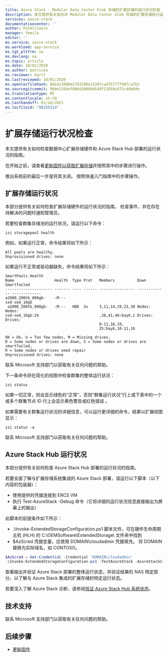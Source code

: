 ```yaml
---
title: Azure Stack - Modular Data Center blob 存储的扩展存储的运行状况检查
description: 本文提供有关如何对 Modular Data Center blob 存储的扩展存储执行运行状况检查的指南。
services: azure-stack
documentationcenter: ''
author: PatAltimore
manager: femila
editor: ''
ms.service: azure-stack
ms.workload: app-service
ms.tgt_pltfrm: na
ms.devlang: na
ms.topic: article
ms.date: 10/01/2020
ms.author: patricka
ms.reviewer: karlt
ms.lastreviewed: 10/01/2020
ms.openlocfilehash: 8dea13880e2703290e1528fca47b777f98fca7b2
ms.sourcegitcommit: 9b0e1264ef006d2009bb549f21010c672c49b9de
ms.translationtype: MT
ms.contentlocale: zh-CN
ms.lasthandoff: 01/16/2021
ms.locfileid: "98255514"
---
```

# <a name="extended-storage-health-checks"></a>扩展存储运行状况检查

本文提供有关如何检查数据中心扩展存储硬件和 Azure Stack Hub 部署的运行状况的指南。

在开始之前，请查看[更新固件以获取扩展存储]()并按照其中的步骤进行操作。

推出系统前的最后一步是将其关闭。 按照快速入门指南中的步骤操作。

## <a name="extended-storage-health"></a>扩展存储运行状况

本部分提供有关如何检查扩展存储硬件的运行状况的指南。
检查事件，并在存在待解决的问题时通知管理员。 


若要检查群集存储池的运行状况，请运行以下命令：
```console
isi storagepool health
```

例如，如果运行正常，命令结果将如下所示：
```console
All pools are healthy.
Unprovisioned drives: none
```

如果运行不正常或驱动器缺失，命令结果将如下所示：

```console
SmartPools Health
Name                  Health  Type Prot   Members          Down          Smartfailed
--------------------- ------- ---- ------ ---------------- ------------- -------------
a2000_200tb_800gb-    -M---
ssd-sed_16gb
 a2000_200tb_800gb-   -M---   HDD  3x     3,11,14,19,23,30 Nodes:        Nodes:
ssd-sed_16gb:24                           ,38,41,46:bay6,1 Drives:       Drives:
                                          0-11,16,19,
                                          25:bay6,10-11,16

OK = Ok, U = Too few nodes, M = Missing drives,
D = Some nodes or drives are down, S = Some nodes or drives are smartfailed,
R = Some nodes or drives need repair
Unprovisioned drives: none
```

联系 Microsoft 支持部门以获取有关任何问题的帮助。

下一条命令将在简化的视图中检查群集的整体运行状况：
```console
isi status
```

如果一切正常，则会显示绿色的“正常”，否则“群集运行状况”行上或下表中的一个或多个群集节点 ID 行上会显示黄色警告或红色错误 。

如果需要有关群集运行状况的详细信息，可以运行更详细的命令，结果以扩展视图显示：
```console
isi status -a
```

联系 Microsoft 支持部门以获取有关任何问题的帮助。

## <a name="azure-stack-hub-health"></a>Azure Stack Hub 运行状况

本部分提供有关如何检查 Azure Stack Hub 部署的运行状况的指南。

若要全面了解与扩展存储系统集成的 Azure Stack 部署，请运行以下脚本（以下内容的包装器）：
- 使用提供的凭据连接到 ERCS VM
- 执行 Test-AzureStack -Debug 命令（它将详细的运行状况信息直接输出为屏幕上的输出）

此脚本的前提条件如下所示：
- .\Invoke-ExtendedStorageConfiguration.ps1 脚本文件，可在硬件生命周期主机 (HLH) 的 C:\OEMSoftware\ExtendedStorage\ 文件夹中找到
- $AzScred 凭据变量，应使用 DOMAIN\cloudadmin 凭据填充。 将 DOMAIN 替换为实际域名，如 CONTOSO。


```powershell
$AzScred = Get-Credential -Credential 'DOMAIN\cloudadmin'
.\Invoke-ExtendedStorageConfiguration.ps1 -TestAzureStack -AzureStackCred $AzScred
```

查看输出并验证 Azure Stack 部署的整体运行状态，并验证结果的 NAS 特定部分，以了解与 Azure Stack 集成的扩展存储的特定运行状态。

若要深入了解 Azure Stack 诊断，请参阅[验证 Azure Stack Hub 系统状态](../operator/azure-stack-diagnostic-test.md)。

## <a name="technical-support"></a>技术支持

联系 Microsoft 支持部门以获取有关任何问题的帮助。

## <a name="next-steps"></a>后续步骤

- [更新固件]()